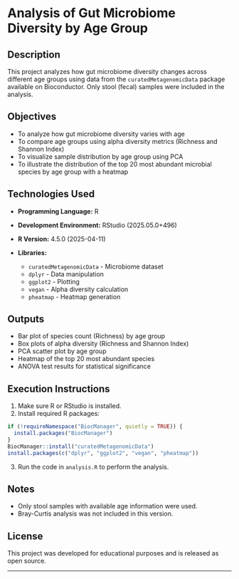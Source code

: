 # Analysis of Gut Microbiome Diversity by Age Group

## Description

This project analyzes how gut microbiome diversity changes across different age groups using data from the `curatedMetagenomicData` package available on Bioconductor. Only stool (fecal) samples were included in the analysis.

## Objectives

* To analyze how gut microbiome diversity varies with age
* To compare age groups using alpha diversity metrics (Richness and Shannon Index)
* To visualize sample distribution by age group using PCA
* To illustrate the distribution of the top 20 most abundant microbial species by age group with a heatmap

## Technologies Used

* **Programming Language:** R
* **Development Environment:** RStudio (2025.05.0+496)
* **R Version:** 4.5.0 (2025-04-11)
* **Libraries:**

  * `curatedMetagenomicData` - Microbiome dataset
  * `dplyr` - Data manipulation
  * `ggplot2` - Plotting
  * `vegan` - Alpha diversity calculation
  * `pheatmap` - Heatmap generation

## Outputs

* Bar plot of species count (Richness) by age group
* Box plots of alpha diversity (Richness and Shannon Index)
* PCA scatter plot by age group
* Heatmap of the top 20 most abundant species
* ANOVA test results for statistical significance

## Execution Instructions

1. Make sure R or RStudio is installed.
2. Install required R packages:

```r
if (!requireNamespace("BiocManager", quietly = TRUE)) {
  install.packages("BiocManager")
}
BiocManager::install("curatedMetagenomicData")
install.packages(c("dplyr", "ggplot2", "vegan", "pheatmap"))
```

3. Run the code in `analysis.R` to perform the analysis.

## Notes

* Only stool samples with available age information were used.
* Bray-Curtis analysis was not included in this version.

## License

This project was developed for educational purposes and is released as open source.

---


